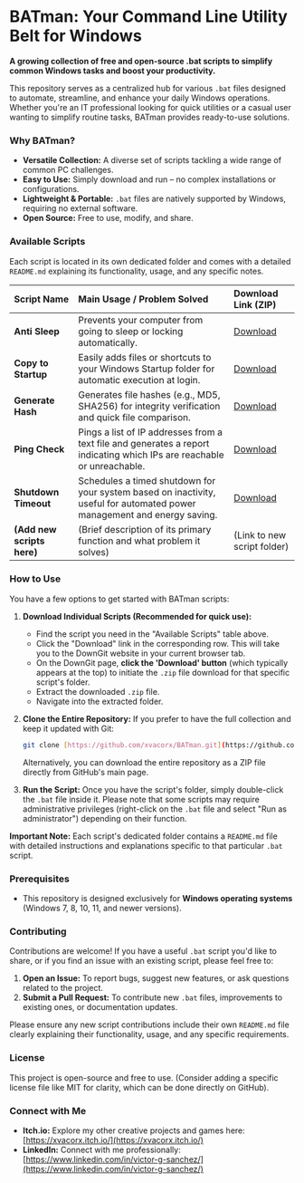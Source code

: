 # BATman: Your Command Line Utility Belt for Windows

**A growing collection of free and open-source .bat scripts to simplify common Windows tasks and boost your productivity.**

This repository serves as a centralized hub for various `.bat` files designed to automate, streamline, and enhance your daily Windows operations. Whether you're an IT professional looking for quick utilities or a casual user wanting to simplify routine tasks, BATman provides ready-to-use solutions.

### Why BATman?

* **Versatile Collection:** A diverse set of scripts tackling a wide range of common PC challenges.
* **Easy to Use:** Simply download and run – no complex installations or configurations.
* **Lightweight & Portable:** `.bat` files are natively supported by Windows, requiring no external software.
* **Open Source:** Free to use, modify, and share.

### Available Scripts

Each script is located in its own dedicated folder and comes with a detailed `README.md` explaining its functionality, usage, and any specific notes.

| Script Name | Main Usage / Problem Solved | Download Link (ZIP) |
| :---------------- | :--------------------------------------------------------- | :--------------------------------------------------------------------------------------------------------------------- |
| **Anti Sleep** | Prevents your computer from going to sleep or locking automatically. | [Download](https://minhaskamal.github.io/DownGit/#/home?url=https:%2F%2Fgithub.com%2Fxvacorx%2FBATman%2Ftree%2Fmain%2FAnti%20Sleep) |
| **Copy to Startup** | Easily adds files or shortcuts to your Windows Startup folder for automatic execution at login. | [Download](https://minhaskamal.github.io/DownGit/#/home?url=https:%2F%2Fgithub.com%2Fxvacorx%2FBATman%2Ftree%2Fmain%2FCopy%20to%20Startup) |
| **Generate Hash** | Generates file hashes (e.g., MD5, SHA256) for integrity verification and quick file comparison. | [Download](https://minhaskamal.github.io/DownGit/#/home?url=https:%2F%2Fgithub.com%2Fxvacorx%2FBATman%2Ftree%2Fmain%2FGenerate%20Hash) |
| **Ping Check** | Pings a list of IP addresses from a text file and generates a report indicating which IPs are reachable or unreachable. | [Download](https://minhaskamal.github.io/DownGit/#/home?url=https:%2F%2Fgithub.com%2Fxvacorx%2FBATman%2Ftree%2Fmain%2FPing%20Check) |
| **Shutdown Timeout** | Schedules a timed shutdown for your system based on inactivity, useful for automated power management and energy saving. | [Download](https://minhaskamal.github.io/DownGit/#/home?url=https:%2F%2Fgithub.com%2Fxvacorx%2FBATman%2Ftree%2Fmain%2FShutdown%20Timeout) |
| **(Add new scripts here)** | (Brief description of its primary function and what problem it solves) | (Link to new script folder) |

### How to Use

You have a few options to get started with BATman scripts:

1.  **Download Individual Scripts (Recommended for quick use):**
    * Find the script you need in the "Available Scripts" table above.
    * Click the "Download" link in the corresponding row. This will take you to the DownGit website in your current browser tab.
    * On the DownGit page, **click the 'Download' button** (which typically appears at the top) to initiate the `.zip` file download for that specific script's folder.
    * Extract the downloaded `.zip` file.
    * Navigate into the extracted folder.

2.  **Clone the Entire Repository:**
    If you prefer to have the full collection and keep it updated with Git:
    ```bash
    git clone [https://github.com/xvacorx/BATman.git](https://github.com/xvacorx/BATman.git)
    ```
    Alternatively, you can download the entire repository as a ZIP file directly from GitHub's main page.

3.  **Run the Script:**
    Once you have the script's folder, simply double-click the `.bat` file inside it. Please note that some scripts may require administrative privileges (right-click on the `.bat` file and select "Run as administrator") depending on their function.

**Important Note:** Each script's dedicated folder contains a `README.md` file with detailed instructions and explanations specific to that particular `.bat` script.

### Prerequisites

* This repository is designed exclusively for **Windows operating systems** (Windows 7, 8, 10, 11, and newer versions).

### Contributing

Contributions are welcome! If you have a useful `.bat` script you'd like to share, or if you find an issue with an existing script, please feel free to:

1.  **Open an Issue:** To report bugs, suggest new features, or ask questions related to the project.
2.  **Submit a Pull Request:** To contribute new `.bat` files, improvements to existing ones, or documentation updates.

Please ensure any new script contributions include their own `README.md` file clearly explaining their functionality, usage, and any specific requirements.

### License

This project is open-source and free to use. (Consider adding a specific license file like MIT for clarity, which can be done directly on GitHub).

### Connect with Me

* **Itch.io:** Explore my other creative projects and games here: [https://xvacorx.itch.io/](https://xvacorx.itch.io/)
* **LinkedIn:** Connect with me professionally: [https://www.linkedin.com/in/victor-g-sanchez/](https://www.linkedin.com/in/victor-g-sanchez/)
